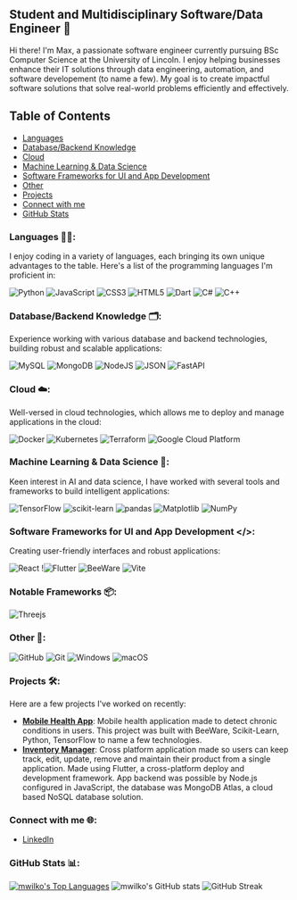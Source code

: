 ## Student and Multidisciplinary Software/Data Engineer 👋

Hi there! I'm Max, a passionate software engineer currently pursuing BSc Computer Science at the University of Lincoln. I enjoy helping businesses enhance their IT solutions through data engineering, automation, and software developement (to name a few). My goal is to create impactful software solutions that solve real-world problems efficiently and effectively.

## Table of Contents
- [Languages](#languages)
- [Database/Backend Knowledge](#databasebackend-knowledge)
- [Cloud](#cloud)
- [Machine Learning & Data Science](#machine-learning--data-science)
- [Software Frameworks for UI and App Development](#software-frameworks-for-ui-and-app-development)
- [Other](#other)
- [Projects](#projects)
- [Connect with me](#connect-with-me)
- [GitHub Stats](#github-stats)

### Languages 👨‍💻:
I enjoy coding in a variety of languages, each bringing its own unique advantages to the table. Here's a list of the programming languages I'm proficient in:

![Python](https://img.shields.io/badge/python-3670A0?style=for-the-badge&logo=python&logoColor=ffdd54) ![JavaScript](https://img.shields.io/badge/javascript-%23323330.svg?style=for-the-badge&logo=javascript&logoColor=%23F7DF1E) ![CSS3](https://img.shields.io/badge/CSS3-1572B6?style=for-the-badge&logo=css3&logoColor=white) ![HTML5](https://img.shields.io/badge/HTML5-E34F26?style=for-the-badge&logo=html5&logoColor=white) ![Dart](https://img.shields.io/badge/Dart-2192b5?style=for-the-badge&logo=dart&logoColor=white) ![C#](https://img.shields.io/badge/c%23-%23239120.svg?style=for-the-badge&logo=csharp&logoColor=white) ![C++](https://img.shields.io/badge/c++-%2300599C.svg?style=for-the-badge&logo=c%2B%2B&logoColor=white)

### Database/Backend Knowledge 🗂️:
Experience working with various database and backend technologies, building robust and scalable applications:

![MySQL](https://img.shields.io/badge/mysql-00598E?style=for-the-badge&logo=mysql&logoColor=white) ![MongoDB](https://img.shields.io/badge/Mongodb-47A248?style=for-the-badge&logo=mongodb&logoColor=white) ![NodeJS](https://img.shields.io/badge/node.js-6DA55F?style=for-the-badge&logo=node.js&logoColor=white) ![JSON](https://img.shields.io/badge/json-f08529?style=for-the-badge&logo=json&logoColor=white) ![FastAPI](https://img.shields.io/badge/FastAPI-005571?style=for-the-badge&logo=fastapi)

### Cloud ☁️:
Well-versed in cloud technologies, which allows me to deploy and manage applications in the cloud:

![Docker](https://img.shields.io/badge/Docker-2496ED?style=for-the-badge&logo=docker&logoColor=white) ![Kubernetes](https://img.shields.io/badge/Kubernetes-326CE5?style=for-the-badge&logo=kubernetes&logoColor=white) ![Terraform](https://img.shields.io/badge/Terraform-623CE4?style=for-the-badge&logo=terraform&logoColor=white) ![Google Cloud Platform](https://img.shields.io/badge/Google_Cloud-4285F4?style=for-the-badge&logo=google-cloud&logoColor=white)

### Machine Learning & Data Science 🧠:
Keen interest in AI and data science, I have worked with several tools and frameworks to build intelligent applications:

![TensorFlow](https://img.shields.io/badge/TensorFlow-%23FF6F00.svg?style=for-the-badge&logo=TensorFlow&logoColor=white) ![scikit-learn](https://img.shields.io/badge/scikit_learn-F7931E?style=for-the-badge&logo=scikit-learn&logoColor=white) ![pandas](https://img.shields.io/badge/pandas-150458?style=for-the-badge&logo=pandas&logoColor=white) ![Matplotlib](https://img.shields.io/badge/Matplotlib-%23ffffff.svg?style=for-the-badge&logo=Matplotlib&logoColor=black) ![NumPy](https://img.shields.io/badge/numpy-%23013243.svg?style=for-the-badge&logo=numpy&logoColor=white)

### Software Frameworks for UI and App Development </>:
Creating user-friendly interfaces and robust applications:

![React](https://img.shields.io/badge/react-%2320232a.svg?style=for-the-badge&logo=react&logoColor=%2361DAFB) !![Flutter](https://img.shields.io/badge/Flutter-%2302569B.svg?style=for-the-badge&logo=Flutter&logoColor=white) ![BeeWare](https://img.shields.io/badge/🐝_beeware-F09436?style=for-the-badge&logo=beeware&logoColor=white) ![Vite](https://img.shields.io/badge/vite-%23646CFF.svg?style=for-the-badge&logo=vite&logoColor=white)

### Notable Frameworks 📦:
![Threejs](https://img.shields.io/badge/threejs-black?style=for-the-badge&logo=three.js&logoColor=white) 

### Other 💬:
![GitHub](https://img.shields.io/badge/GitHub-181717?style=for-the-badge&logo=github&logoColor=white) ![Git](https://img.shields.io/badge/Git-F05032?style=for-the-badge&logo=git&logoColor=white) ![Windows](https://img.shields.io/badge/Windows-0078D6?style=for-the-badge&logo=windows&logoColor=white) ![macOS](https://img.shields.io/badge/macOS-000000?style=for-the-badge&logo=apple&logoColor=white)

### Projects 🛠️:
Here are a few projects I've worked on recently:

- **[Mobile Health App](https://github.com/mwilko/Mobile_Health_App)**: Mobile health application made to detect chronic conditions in users. This project was built with BeeWare, Scikit-Learn, Python, TensorFlow to name a few technologies.
- **[Inventory Manager](https://github.com/mwilko/Inventory-Manager)**: Cross platform application made so users can keep track, edit, update, remove and maintain their product from a single application. Made using Flutter, a cross-platform deploy and development framework. App backend was possible by Node.js configured in JavaScript, the database was MongoDB Atlas, a cloud based NoSQL database solution.

### Connect with me 🌐:
- [LinkedIn](https://www.linkedin.com/in/max-wilkinson-63716a216/)

### GitHub Stats 📊:
<a href="https://github.com/mwilko"><img alt="mwilko's Top Languages" src="https://github-readme-stats.vercel.app/api/top-langs/?username=mwilko&langs_count=8&count_private=true&layout=compact&theme=tokyonight&hide_border=true&bg_color=0D1117" /></a>
![mwilko's GitHub stats](https://github-readme-stats.vercel.app/api?username=mwilko&show_icons=true&theme=tokyonight)
![GitHub Streak](https://github-readme-streak-stats.herokuapp.com/?user=mwilko&theme=tokyonight)

